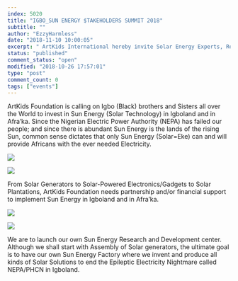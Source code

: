 ```yaml
---
index: 5020
title: "IGBO_SUN ENERGY $TAKEHOLDERS SUMMIT 2018"
subtitle: ""
author: "EzzyHarmless"
date: "2018-11-10 10:00:05"
excerpt: " ArtKids International hereby invite Solar Energy Experts, Researchers, Manufacturers and African Solar Energy Consumers to the 1st IGBO_SUN ENERGY $TAKEHOLDERS SUMMIT 2018 to be held on the 10th of November 2018 @UmuEke Villa Hall UmuEke in Nkwerre, Imo, Igboland~West Africa."
status: "published"
comment_status: "open"
modified: "2018-10-26 17:57:01"
type: "post"
comment_count: 0
tags: ["events"]
---
```


ArtKids Foundation is calling on Igbo (Black) brothers and Sisters all over the World to invest in Sun Energy (Solar Technology) in Igboland and in Afra’ka. Since the Nigerian Electric Power Authority (NEPA) has failed our people; and since there is abundant Sun Energy is the lands of the rising Sun, common sense dictates that only Sun Energy (Solar=Eke) can and will provide Africans with the ever needed Electricity.

[![](https://www.artkidsfoundation.org/app/uploads/2018/08/OOLU_newbanners_9.jpg)](https://www.artkidsfoundation.org/artkids-solar-africa/oolu_newbanners_9/)

[![](https://www.artkidsfoundation.org/app/uploads/2018/08/barefoot_college_2015_07.23_0722job_training_and_clean_energy_access_in_africa_and_peru.jpg)](https://www.artkidsfoundation.org/artkids-solar-africa/barefoot_college_2015_07-23_0722job_training_and_clean_energy_access_in_africa_and_peru/)

From Solar Generators to Solar-Powered Electronics/Gadgets to Solar Plantations, ArtKids Foundation needs partnership and/or financial support to implement Sun Energy in Igboland and in Afra’ka.

[![](https://www.artkidsfoundation.org/app/uploads/2018/08/zola-shop.jpg)](https://www.artkidsfoundation.org/artkids-solar-africa/zola-shop/)

[![](https://www.artkidsfoundation.org/app/uploads/2018/08/Solar-Research.jpg)](https://www.artkidsfoundation.org/artkids-solar-africa/solar-research/)

We are to launch our own Sun Energy Research and Development center. Although we shall start with Assembly of Solar generators, the ultimate goal is to have our own Sun Energy Factory where we invent and produce all kinds of Solar Solutions to end the Epileptic Electricity Nightmare called NEPA/PHCN in Igboland.